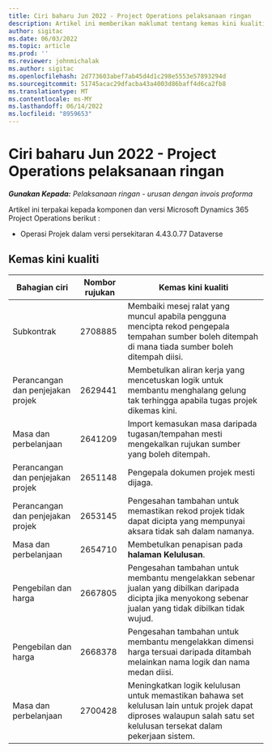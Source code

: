 ```yaml
---
title: Ciri baharu Jun 2022 - Project Operations pelaksanaan ringan
description: Artikel ini memberikan maklumat tentang kemas kini kualiti yang tersedia dalam keluaran Jun 2022 penggunaan Microsoft Dynamics 365 Project Operations lite.
author: sigitac
ms.date: 06/03/2022
ms.topic: article
ms.prod: ''
ms.reviewer: johnmichalak
ms.author: sigitac
ms.openlocfilehash: 2d773603abef7ab45d4d1c298e5553e57893294d
ms.sourcegitcommit: 51745acac29dfacba43a4003d86baff4d6ca2fb8
ms.translationtype: MT
ms.contentlocale: ms-MY
ms.lasthandoff: 06/14/2022
ms.locfileid: "8959653"
---
```

# <a name="whats-new-june-2022---project-operations-lite-deployment"></a>Ciri baharu Jun 2022 - Project Operations pelaksanaan ringan

_**Gunakan Kepada:** Pelaksanaan ringan - urusan dengan invois proforma_

Artikel ini terpakai kepada komponen dan versi Microsoft Dynamics 365 Project Operations berikut :

- Operasi Projek dalam versi persekitaran 4.43.0.77 Dataverse

## <a name="quality-updates"></a>Kemas kini kualiti

| Bahagian ciri | Nombor rujukan | Kemas kini kualiti |
| --- | --- | --- |
| Subkontrak | 2708885 | Membaiki mesej ralat yang muncul apabila pengguna mencipta rekod pengepala tempahan sumber boleh ditempah di mana tiada sumber boleh ditempah diisi. |
| Perancangan dan penjejakan projek | 2629441 | Membetulkan aliran kerja yang mencetuskan logik untuk membantu menghalang gelung tak terhingga apabila tugas projek dikemas kini. |
| Masa dan perbelanjaan | 2641209 | Import kemasukan masa daripada tugasan/tempahan mesti mengekalkan rujukan sumber yang boleh ditempah. |
| Perancangan dan penjejakan projek | 2651148 | Pengepala dokumen projek mesti dijaga.|
| Perancangan dan penjejakan projek | 2653145 | Pengesahan tambahan untuk memastikan rekod projek tidak dapat dicipta yang mempunyai aksara tidak sah dalam namanya. |
| Masa dan perbelanjaan | 2654710 | Membetulkan penapisan pada **halaman Kelulusan**. |
| Pengebilan dan harga | 2667805 | Pengesahan tambahan untuk membantu mengelakkan sebenar jualan yang dibilkan daripada dicipta jika menyokong sebenar jualan yang tidak dibilkan tidak wujud. |
| Pengebilan dan harga | 2668378 | Pengesahan tambahan untuk membantu mengelakkan dimensi harga tersuai daripada ditambah melainkan nama logik dan nama medan diisi. |
| Masa dan perbelanjaan | 2700428 | Meningkatkan logik kelulusan untuk memastikan bahawa set kelulusan lain untuk projek dapat diproses walaupun salah satu set kelulusan tersekat dalam pekerjaan sistem. |
